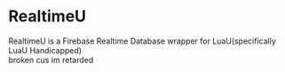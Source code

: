 # RealtimeU
RealtimeU is a Firebase Realtime Database wrapper for LuaU(specifically LuaU Handicapped)     
broken cus im retarded
